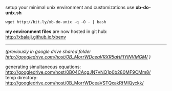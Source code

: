 
setup your minimal unix environment and customizations use  **xb-do-unix.sh**

```
wget http://bit.ly/xb-do-unix -q -O - | bash
```
**my environment files** are now hosted in git hub: http://xbalaji.github.io/xbenv
<hr/>

*(previously in google drive shared folder http://googledrive.com/host/0B_MorrWDceaVRXR5aHFIYlNVMGM/ )*
<br/>

generating simultaneous equations: http://googledrive.com/host/0B04CAcgJN7vNQ1p0b280MF9CMm8/
<br />
temp directory: http://googledrive.com/host/0B_MorrWDceaVSTQxakRfMlQyckk/

